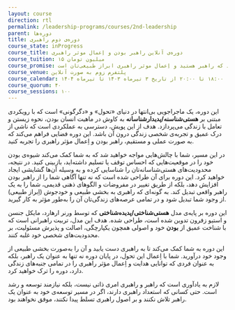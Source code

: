 ```yaml
---
layout: course
direction: rtl
permalink: /leadership-programs/courses/2nd-leadership
parent: دوره‌ها
title: دوره‌ی دوم راهبری
course_state: inProgress
course_title: دوره‌ی آنلاین راهبر بودن و اِعمال موثر راهبری
course_tuition: ۱۵ میلیون تومان
course_promise: شما در حالی دوره را ترک می‌کنید که راهبر هستید و اِعمال موثر راهبری ابراز طبیعی‌تان است
course_venue: پلتفرم زوم به صورت آنلاین
course_calendar: یکشنبه‌ها ۱۷:۰۰ تا ۱۹:۰۰ و چهار‌شنبه‌ها ۱۸:۰۰ تا ۲۰:۰۰ از تاریخ ۳ تیرماه ۱۴۰۳ تا تیرماه ۱۴۰۴
course_quorum: ۴۰
course_sessions: ۱۰۰
---
```


این دوره، یک ماجراجویی بی‌انتها در دنیای «تحول» و «دگرگونی» است که با رویکردی مبتنی بر **هستی‌شناسنه/پدیدارشناسانه** به کاوش در ماهیت انسان بودن، نحوه زیستن و تعامل با زندگی می‌پردازد. هدف از این پویش، دسترسی به عملکردی است که ناشی از درک عمیق و تجربه‌ی شخصی زندگی درون آن باشد. این دوره فضایی فراهم می‌کند که به صورت عملی و مستقیم، راهبر بودن و اِعمال مؤثر راهبری را تجربه کنید.

در این مسیر، شما با چالش‌هایی مواجه خواهید شد که به شما کمک می‌کند شیوه‌ی بودن خود را در موقعیت‌هایی که احساس توقف یا تسلیم داشته‌اید، بازبینی کنید. در نتیجه، محدودیت‌های هستی‌شناسانه‌تان را شناسایی کرده و به وسیله‌ آن‌ها گشایشی ایجاد خواهید کرد. این دوره برای آن طراحی شده است که نه تنها آگاهی شما را از راهبر بودن افزایش دهد، بلکه از طریق تغییر در مفروضات و الگوهای ذهنی قدیمی، شما را به یک راهبر واقعی تبدیل کند. به گونه‌ای که راهبری به بخشی طبیعی و خودجوش (اِبراز طبیعی) از وجود شما تبدیل شود و در تمامی عرصه‌های زندگی‌تان آن را به‌طور مؤثر به کار گیرید.

این دوره بر پایه‌ی مدل **هستی‌شناختی/پدیده‌شناختی** که توسط ورنر ارهارد، مایکل جنسن و استیو زفرون تدوین شده است، طراحی شده. هدف این مدل، تربیت راهبرانی است که با شناخت عمیق از **بودن** خود و اصولی همچون یکپارچگی، اصالت و پذیرش مسئولیت، بر محدودیت‌های شخصی خود غلبه کنند.

این دوره به شما کمک می‌کند تا به راهبری دست یابید و آن را به‌صورت بخشی طبیعی از وجود خود درآورید. شما با اِعمال این تحول، در پایان دوره نه تنها به عنوان یک راهبر، بلکه به عنوان فردی که توانایی هدایت و اِعمال مؤثر راهبری را در تمامی جنبه‌های زندگی دارد، دوره را ترک خواهید کرد.

لازم به یادآوری است که راهبر و راهبری امری ذاتی نیست، بلکه نیازمند توسعه و رشد است. حتی کسانی که استعداد راهبری دارند، اگر در مسیر توسعه‌ی خود به عنوان یک راهبر تلاش نکنند و بر اصول راهبری تسلط پیدا نکنند، موفق نخواهند بود.
